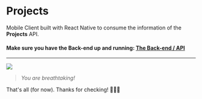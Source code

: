 # Projects

Mobile Client built with React Native to consume the information of the **Projects** API.

#### Make sure you have the Back-end up and running: [The Back-end / API](https://github.com/Alvaro-Vargas/projects-backend)

---
![](https://media.giphy.com/media/2fMPKtmto41K9DaPo2/giphy.gif)
> *You are breathtaking!*

That's all (for now). Thanks for checking! 👨🏻‍💻
